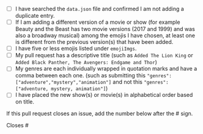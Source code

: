 <!-- If you are adding a new TV show, movie or musical, please follow the checklist below. Place an [x] (get rid of any spaces) inside each square as you complete each item. If this pull request is to address an issue, please delete the text below and write your own description on what you have changed/added to the project. -->

- [ ] I have searched the `data.json` file and confirmed I am not adding a duplicate entry.
- [ ] If I am adding a different version of a movie or show (for example Beauty and the Beast has two movie versions (2017 and 1999) and was also a broadway musical) among the emojis I have chosen, at least one is different from the previous version(s) that have been added.
- [ ] I have five or less emojis listed under `emojiImgs`.
- [ ] My pull request has a descriptive title (such as `Added The Lion King` or `Added Black Panther, The Avengers: Endgame and Thor`)
- [ ] My genres are each individually wrapped in quotation marks and have a comma between each one. (such as submitting this `"genres": ["adventure","mystery","animation"]` and not this `"genres":["adventure, mystery, animation"]`)
- [ ] I have placed the new show(s) or movie(s) in alphabetical order based on title. 

If this pull request closes an issue, add the number below after the # sign.

Closes #
